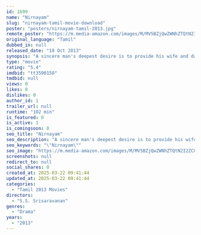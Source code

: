 ```yaml
---
id: 1699
name: "Nirnayam"
slug: "nirnayam-tamil-movie-download"
poster: "posters/nirnayam-tamil-2013.jpg"
remote_poster: "https://m.media-amazon.com/images/M/MV5BZjQwZWNhZTQtN2I2ZC00YTI2LTg1MjMtMGU5NzQxMGM4MmJiXkEyXkFqcGdeQXVyNjgwMTgxNzU@._V1_SX300.jpg"
original_language: "Tamil"
dubbed_in: null
released_date: "18 Oct 2013"
synopsis: "A sincere man's deepest desire is to provide his wife and daughter with a lavish and luxurious lifestyle. In the process, he spends way beyond his means and finds himself drowning in debt. When goons became threatening them, he mu..."
type: "movie"
rating: "5.4"
imdbid: "tt3590158"
tmdbid: null
views: 0
likes: 0
dislikes: 0
author_id: 1
trailer_url: null
runtime: "102 min"
is_featured: 0
is_active: 1
is_comingsoon: 0
seo_title: "Nirnayam"
seo_description: "A sincere man's deepest desire is to provide his wife and daughter with a lavish and luxurious lifestyle. In the process, he spends way beyond his means and finds himself drowning in debt. When goons became threatening them, he mu..."
seo_keywords: "\"Nirnayam\""
seo_image: "https://m.media-amazon.com/images/M/MV5BZjQwZWNhZTQtN2I2ZC00YTI2LTg1MjMtMGU5NzQxMGM4MmJiXkEyXkFqcGdeQXVyNjgwMTgxNzU@._V1_SX300.jpg"
screenshots: null
redirect_to: null
social_shares: 0
created_at: 2025-03-22 09:41:44
updated_at: 2025-03-22 09:41:44
categories:
  - "Tamil 2013 Movies"
directors:
  - "S.S. Srisaravanan"
genres:
  - "Drama"
years:
  - "2013"
---
```

